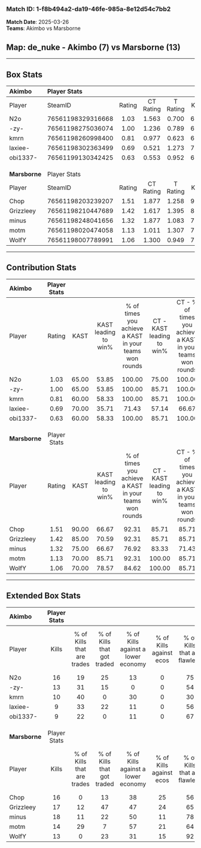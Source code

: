 ### Match ID: 1-f8b494a2-da19-46fe-985a-8e12d54c7bb2  
**Match Date**: 2025-03-26  
**Teams**: Akimbo vs Marsborne  

## **Map**: de_nuke - Akimbo (7) vs Marsborne (13)  
---  

## Box Stats  

| **Akimbo**    | Player Stats      |        |           |          |       |       |       |         |        |      |     |
| :- | :- | :-: | :-: | :-: | :-: | :-: | :-: | :-: | :-: | :-: | :-: |
| Player        | SteamID           | Rating | CT Rating | T Rating | KAST  |  ADR  | Kills | Assists | Deaths | K/D  | HS% |
| N2o           | 76561198329316668 |  1.03  |   1.563   |  0.700   | 65.00 | 85.3  |  16   |    2    |   18   | 0.89 | 43  |
| -zy-          | 76561198275036074 |  1.00  |   1.236   |  0.789   | 65.00 | 79.0  |  13   |    0    |   13   | 1.00 | 61  |
| kmrn          | 76561198260998400 |  0.81  |   0.977   |  0.623   | 60.00 | 66.7  |  10   |    2    |   13   | 0.77 | 40  |
| laxiee-       | 76561198302363499 |  0.69  |   0.521   |  1.273   | 70.00 | 55.3  |   9   |    0    |   17   | 0.53 | 66  |
| obi1337-      | 76561199130342425 |  0.63  |   0.553   |  0.952   | 60.00 | 55.4  |   9   |    4    |   17   | 0.53 | 66  |
|               |                   |        |           |          |       |       |       |         |        |      |     |
|               |                   |        |           |          |       |       |       |         |        |      |     |
|               |                   |        |           |          |       |       |       |         |        |      |     |
| **Marsborne** | Player Stats      |        |           |          |       |       |       |         |        |      |     |
| Player        | SteamID           | Rating | CT Rating | T Rating | KAST  |  ADR  | Kills | Assists | Deaths | K/D  | HS% |
| Chop          | 76561198203239207 |  1.51  |   1.877   |  1.258   | 90.00 | 90.4  |  16   |    4    |   8    | 2.00 | 37  |
| Grizzleey     | 76561198210447689 |  1.42  |   1.617   |  1.395   | 85.00 | 105.5 |  17   |    8    |   14   | 1.21 | 70  |
| minus         | 76561198248041656 |  1.32  |   1.877   |  1.083   | 75.00 | 79.7  |  18   |    5    |   13   | 1.38 | 55  |
| motm          | 76561198020474058 |  1.13  |   1.011   |  1.307   | 70.00 | 56.9  |  14   |    3    |   9    | 1.56 | 28  |
| WolfY         | 76561198007789991 |  1.06  |   1.300   |  0.949   | 70.00 | 73.4  |  13   |    8    |   13   | 1.00 | 53  |
---  

## Contribution Stats  

| **Akimbo**    | Player Stats |       |                      |                                                        |                           |                                                             |                          |                                                            |
| :- | :-: | :-: | :-: | :-: | :-: | :-: | :-: | :-: |
| Player        |    Rating    | KAST  | KAST leading to win% | % of times you achieve a KAST in your teams won rounds | CT - KAST leading to win% | CT - % of times you achieve a KAST in your teams won rounds | T - KAST leading to win% | T - % of times you achieve a KAST in your teams won rounds |
| N2o           |     1.03     | 65.00 |        53.85         |                         100.00                         |           75.00           |                           100.00                            |          20.00           |                           100.00                           |
| -zy-          |     1.00     | 65.00 |        53.85         |                         100.00                         |           85.71           |                           100.00                            |          16.67           |                           100.00                           |
| kmrn          |     0.81     | 60.00 |        58.33         |                         100.00                         |           85.71           |                           100.00                            |          20.00           |                           100.00                           |
| laxiee-       |     0.69     | 70.00 |        35.71         |                         71.43                          |           57.14           |                            66.67                            |          14.29           |                           100.00                           |
| obi1337-      |     0.63     | 60.00 |        58.33         |                         100.00                         |           85.71           |                           100.00                            |          20.00           |                           100.00                           |
|               |              |       |                      |                                                        |                           |                                                             |                          |                                                            |
|               |              |       |                      |                                                        |                           |                                                             |                          |                                                            |
|               |              |       |                      |                                                        |                           |                                                             |                          |                                                            |
| **Marsborne** | Player Stats |       |                      |                                                        |                           |                                                             |                          |                                                            |
| Player        |    Rating    | KAST  | KAST leading to win% | % of times you achieve a KAST in your teams won rounds | CT - KAST leading to win% | CT - % of times you achieve a KAST in your teams won rounds | T - KAST leading to win% | T - % of times you achieve a KAST in your teams won rounds |
| Chop          |     1.51     | 90.00 |        66.67         |                         92.31                          |           85.71           |                            85.71                            |          54.55           |                           100.00                           |
| Grizzleey     |     1.42     | 85.00 |        70.59         |                         92.31                          |           85.71           |                            85.71                            |          60.00           |                           100.00                           |
| minus         |     1.32     | 75.00 |        66.67         |                         76.92                          |           83.33           |                            71.43                            |          55.56           |                           83.33                            |
| motm          |     1.13     | 70.00 |        85.71         |                         92.31                          |          100.00           |                            85.71                            |          75.00           |                           100.00                           |
| WolfY         |     1.06     | 70.00 |        78.57         |                         84.62                          |          100.00           |                            85.71                            |          62.50           |                           83.33                            |
---  

## Extended Box Stats  

| **Akimbo**    | Player Stats |                            |                            |                                    |                         |                              |                                 |        |                             |                                     |                          |                               |                            |
| :- | :-: | :-: | :-: | :-: | :-: | :-: | :-: | :-: | :-: | :-: | :-: | :-: | :-: |
| Player        |    Kills     | % of Kills that are trades | % of Kills that got traded | % of Kills against a lower economy | % of Kills against ecos | % of Kills that are flawless | % of Kills that are close duels | Deaths | % of Deaths that get traded | % of Deaths against a lower economy | % of Deaths against ecos | % of Deaths that are flawless | % of Deaths that are close |
| N2o           |      16      |             19             |             25             |                 13                 |            0            |              75              |               13                |   18   |             39              |                  6                  |            0             |              83               |             0              |
| -zy-          |      13      |             31             |             15             |                 0                  |            0            |              54              |               15                |   13   |             15              |                  8                  |            0             |              54               |             8              |
| kmrn          |      10      |             40             |             0              |                 30                 |            0            |              30              |                0                |   13   |              8              |                  8                  |            0             |              46               |             8              |
| laxiee-       |      9       |             33             |             22             |                 11                 |            0            |              56              |                0                |   17   |             29              |                 12                  |            0             |              82               |             0              |
| obi1337-      |      9       |             22             |             0              |                 11                 |            0            |              67              |               11                |   17   |             18              |                  6                  |            0             |              76               |             6              |
|               |              |                            |                            |                                    |                         |                              |                                 |        |                             |                                     |                          |                               |                            |
|               |              |                            |                            |                                    |                         |                              |                                 |        |                             |                                     |                          |                               |                            |
|               |              |                            |                            |                                    |                         |                              |                                 |        |                             |                                     |                          |                               |                            |
| **Marsborne** | Player Stats |                            |                            |                                    |                         |                              |                                 |        |                             |                                     |                          |                               |                            |
| Player        |    Kills     | % of Kills that are trades | % of Kills that got traded | % of Kills against a lower economy | % of Kills against ecos | % of Kills that are flawless | % of Kills that are close duels | Deaths | % of Deaths that get traded | % of Deaths against a lower economy | % of Deaths against ecos | % of Deaths that are flawless | % of Deaths that are close |
| Chop          |      16      |             0              |             13             |                 38                 |           25            |              56              |                6                |   8    |              0              |                 38                  |            0             |              38               |             0              |
| Grizzleey     |      17      |             12             |             47             |                 47                 |           24            |              65              |                0                |   14   |             14              |                 36                  |            7             |              64               |             14             |
| minus         |      18      |             11             |             22             |                 50                 |           11            |              78              |                0                |   13   |             23              |                 38                  |            8             |              62               |             8              |
| motm          |      14      |             29             |             7              |                 57                 |           21            |              64              |               14                |   9    |             22              |                 33                  |            11            |              67               |             11             |
| WolfY         |      13      |             0              |             23             |                 31                 |           15            |              92              |                0                |   13   |              8              |                 46                  |            8             |              54               |             8              |
